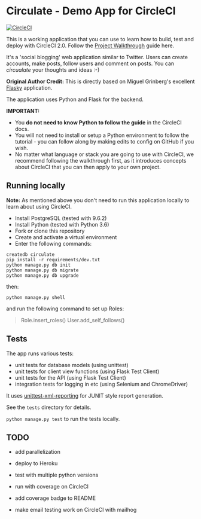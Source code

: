 # Circulate - Demo App for CircleCI

[![CircleCI](https://circleci.com/gh/keybits/circulate.svg?style=svg&circle-token=73c3707a68357dbe9a2cab42145291ce1840133d)](https://circleci.com/gh/keybits/circulate)

This is a working application that you can use to learn how to build, test and deploy with CircleCI 2.0. Follow the [Project Walkthrough](https://circleci.com/docs/2.0/project-walkthrough/) guide here.

It's a 'social blogging' web application similar to Twitter. Users can create accounts, make posts, follow users and comment on posts. You can *circualate* your thoughts and ideas :-)

**Original Author Credit:** This is directly based on Miguel Grinberg's excellent [Flasky](https://github.com/miguelgrinberg/flasky) application.

The application uses Python and Flask for the backend.

**IMPORTANT:**

- You **do not need to know Python to follow the guide** in the CircleCI docs.
- You will not need to install or setup a Python environment to follow the tutorial - you can follow along by making edits to config on GitHub if you wish.
- No matter what language or stack you are going to use with CircleCI, we recommend following the walkthrough first, as it introduces concepts about CircleCI that you can then apply to your own project.

## Running locally

**Note:** As mentioned above you don't need to run this application locally to learn about using CircleCI.

- Install PostgreSQL (tested with 9.6.2)
- Install Python (tested with Python 3.6)
- Fork or clone this repository
- Create and activate a virtual environment
- Enter the following commands:

```
createdb circulate
pip install -r requirements/dev.txt
python manage.py db init
python manage.py db migrate
python manage.py db upgrade
```

then:

```
python manage.py shell
```

and run the following command to set up Roles:

> Role.insert_roles()
> User.add_self_follows()

## Tests

The app runs various tests:

- unit tests for database models (using unittest)
- unit tests for client view functions (using Flask Test Client)
- unit tests for the API (using Flask Test Client)
- integration tests for logging in etc (using Selenium and ChromeDriver)

It uses [unittest-xml-reporting](https://github.com/xmlrunner/unittest-xml-reporting) for JUNIT style report generation.

See the `tests` directory for details.

`python manage.py test` to run the tests locally.


## TODO

- add parallelization
- deploy to Heroku

- test with multiple python versions
- run with coverage on CircleCI
- add coverage badge to README

- make email testing work on CircleCI with mailhog
